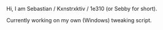Hi, I am Sebastian / Kxnstrxktiv / 1e310 (or Sebby for short).   

Currently working on my own (Windows) tweaking script.   
